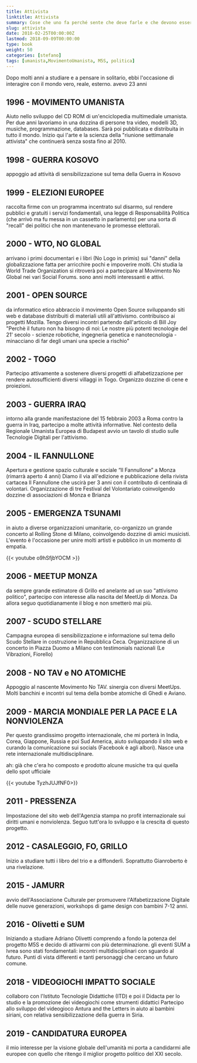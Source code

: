 ```yaml
---
title: Attivista
linktitle: Attivista
summary: Cose che uno fa perché sente che deve farle e che devono essere fatte
slug: attivista
date: 2018-02-25T00:00:00Z
lastmod: 2018-09-09T00:00:00
type: book
weight: 50
categories: [stefano]
tags: [umanista,MovimentoUmanista, M5S, politica]
---
```

Dopo molti anni a studiare e a pensare in solitario, ebbi l'occasione di interagire con il mondo vero, reale, esterno. avevo 23 anni

## 1996 - MOVIMENTO UMANISTA
Aiuto nello sviluppo del CD ROM di un'enciclopedia multimediale umanista.
Per due anni lavoriamo in una dozzina di persone tra video, modelli 3D, musiche, programmazione, databases. Sarà poi pubblicata e distribuita in tutto il mondo.
Inizio qui l'arte e la scienza della "riunione settimanale attivista" che continuerà senza sosta fino al 2010.

## 1998 - GUERRA KOSOVO
appoggio ad attività di sensibilizzazione sul tema della Guerra in Kosovo

## 1999 - ELEZIONI EUROPEE
raccolta firme con un programma incentrato sul disarmo, sul rendere pubblici e gratuiti i servizi fondamentali, una legge di Responsabilità Politica (che arrivò ma fu messa in un cassetto in parlamento) per una sorta di "recall" dei politici che non mantenevano le promesse elettorali.

## 2000 - WTO, NO GLOBAL
arrivano i primi documentari e i libri (No Logo in primis) sui "danni" della globalizzazione fatta per arricchire pochi e impoverire molti. Chi studia la World Trade Organization si ritroverà poi a partecipare al Movimento No Global nei vari Social Forums. sono anni molti interessanti e attivi.

## 2001 - OPEN SOURCE 
da informatico etico abbraccio il movimento Open Source sviluppando siti web e database distribuiti di materiali utili all'attivismo. contribuisco ai progetti Mozilla.
Tengo diversi incontri partendo dall'articolo di Bill Joy "Perchè il futuro non ha bisogno di noi: Le nostre più potenti tecnologie del 21' secolo - scienze robotiche, ingegneria genetica e nanotecnologia - minacciano di far degli umani una specie a rischio"

## 2002 - TOGO
Partecipo attivamente a sostenere diversi progetti di alfabetizzazione per rendere autosufficienti diversi villaggi in Togo. Organizzo dozzine di cene e proiezioni.

## 2003 - GUERRA IRAQ
intorno alla grande manifestazione del 15 febbraio 2003 a Roma contro la guerra in Iraq, partecipo a molte attività informative.
Nel contesto della Regionale Umanista Europea di Budapest avvio un tavolo di studio sulle Tecnologie Digitali per l'attivismo.

## 2004 - IL FANNULLONE
Apertura e gestione spazio culturale e sociale “Il Fannullone” a Monza (rimarrà aperto 4 anni)
Diamo il via all'edizione e pubblicazione della rivista cartacea Il Fannullone che uscirà per 3 anni con il contributo di centinaia di volontari.
Organizzazione di tre Festival del Volontariato coinvolgendo dozzine di associazioni di Monza e Brianza

## 2005 - EMERGENZA TSUNAMI
in aiuto a diverse organizzazioni umanitarie, co-organizzo un grande concerto al Rolling Stone di Milano, coinvolgendo dozzine di amici musicisti. L'evento è l'occasione per unire molti artisti e pubblico in un momento di empatia.

{{< youtube o9hSfjbYOCM >}}

## 2006 - MEETUP MONZA
da sempre grande estimatore di Grillo ed anelante ad un suo "attivismo politico", partecipo con interesse alla nascita del MeetUp di Monza.
Da allora seguo quotidianamente il blog e non smetterò mai più.

## 2007 - SCUDO STELLARE
Campagna europea di sensibilizzazione e informazione sul tema dello Scudo Stellare in costruzione in Repubblica Ceca. Organizzazione di un concerto in Piazza Duomo a Milano con testimonials nazionali (Le Vibrazioni, Fiorello)

## 2008 - NO TAV e NO ATOMICHE
Appoggio al nascente Movimento No TAV. sinergia con diversi MeetUps.
Molti banchini e incontri sul tema della bombe atomiche di Ghedi e Aviano.

## 2009 - MARCIA MONDIALE PER LA PACE E LA NONVIOLENZA
Per questo grandissimo progetto internazionale, che mi porterà in India, Corea, Giappone, Russia e poi Sud America, aiuto sviluppando il sito web e curando la comunicazione sui socials (Facebook è agli albori). Nasce una rete internazionale multidisciplinare.

ah: già che c'era ho composto e prodotto alcune musiche tra qui quella dello spot ufficiale

{{< youtube TyzhJUJfNF0>}}

## 2011 - PRESSENZA
Impostazione del sito web dell'Agenzia stampa no profit internazionale sui diritti umani e nonviolenza. Seguo tutt'ora lo sviluppo e la crescita di questo progetto.

## 2012 - CASALEGGIO, FO, GRILLO
Inizio a studiare tutti i libro del trio e a diffonderli. Soprattutto Gianroberto è una rivelazione.

## 2015 - JAMURR
avvio dell'Associazione Culturale per promuovere l'Alfabetizzazione Digitale delle nuove generazioni, workshops di game design con bambini 7-12 anni.

## 2016 - Olivetti e SUM
Iniziando a studiare Adriano Olivetti comprendo a fondo la potenza del progetto M5S e decido di attivarmi con più determinazione.
gli eventi SUM a Ivrea sono stati fondamentali: incontri multidisciplinari con sguardo al futuro. Punti di vista differenti e tanti personaggi che cercano un futuro comune.

## 2018 - VIDEOGIOCHI IMPATTO SOCIALE
collaboro con l'Istituto Tecnologie Didattiche (ITD) e poi il Didacta per lo studio e la promozione dei videogiochi come strumenti didattici
Partecipo allo sviluppo del videogioco Antura and the Letters in aiuto ai bambini siriani, con relativa sensibilizzazione della guerra in Siria.

## 2019 - CANDIDATURA EUROPEA
il mio interesse per la visione globale dell'umanità mi porta a candidarmi alle europee con quello che ritengo il miglior progetto politico del XXI secolo.
